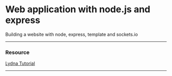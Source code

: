# Web application with node.js and express

Building a website with node, express, template and sockets.io

---
### Resource

[Lydna Tutorial](https://www.lynda.com/Express-js-tutorials/What-you-should-know/502310/519123-4.html)

---

 
